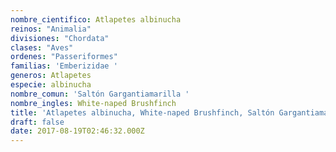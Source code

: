 ```yaml
---
nombre_cientifico: Atlapetes albinucha
reinos: "Animalia"
divisiones: "Chordata"
clases: "Aves"
ordenes: "Passeriformes"
familias: 'Emberizidae '
generos: Atlapetes
especie: albinucha
nombre_comun: 'Saltón Gargantiamarilla '
nombre_ingles: White-naped Brushfinch
title: 'Atlapetes albinucha, White-naped Brushfinch, Saltón Gargantiamarilla '
draft: false
date: 2017-08-19T02:46:32.000Z
---
```


